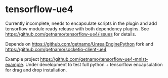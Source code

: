 # tensorflow-ue4

Currently incomplete, needs to encapsulate scripts in the plugin and add tensorflow module ready release with both dependency plugins. See https://github.com/getnamo/tensorflow-ue4/issues for details. 

Depends on https://github.com/getnamo/UnrealEnginePython fork and https://github.com/getnamo/socketio-client-ue4

Example project https://github.com/getnamo/tensorflow-ue4-mnist-example. Under development to test full python + tensorflow encapsulation for drag and drop installation.
